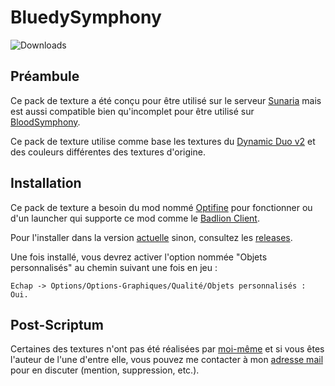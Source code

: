 # BluedySymphony
![Downloads](https://img.shields.io/badge/downloads-no%20releases-red)
## Préambule

Ce pack de texture a été conçu pour être utilisé sur le serveur [Sunaria](https://sunaria.fr/) mais est aussi compatible
bien qu'incomplet pour être utilisé sur [BloodSymphony](https://bloodsymphony.com/).

Ce pack de texture utilise comme base les textures du [Dynamic Duo v2](https://youtu.be/A_EwSeRfyLg) et des couleurs différentes des textures d'origine.

## Installation

Ce pack de texture a besoin du mod nommé [Optifine](https://www.optifine.net/downloads) pour fonctionner ou d'un
launcher qui supporte ce mod comme le [Badlion Client](https://client.badlion.net/fr).

Pour l'installer dans la version [actuelle](https://github.com/BS-Sunaria/BluedySymphony/archive/refs/heads/main.zip) sinon, consultez les [releases](https://github.com/BluedyAishela/Sunaria-BluedyNamic/releases).

Une fois installé, vous devrez activer l'option nommée "Objets personnalisés" au chemin suivant une fois en jeu : 
```
Echap -> Options/Options-Graphiques/Qualité/Objets personnalisés : Oui. 
```

## Post-Scriptum

Certaines des textures n'ont pas été réalisées par [moi-même](https://github.com/BluedyRimuru) et si vous êtes l'auteur de l'une d'entre elle, vous pouvez 
me contacter à mon [adresse mail](mailto:bluedy.aishela208@gmail.com) pour en discuter (mention, suppression, etc.).
